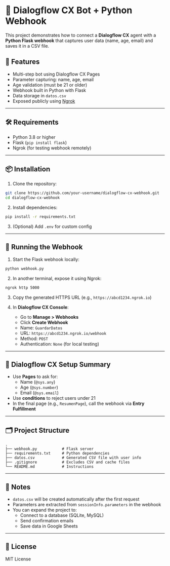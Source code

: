 # 🤖 Dialogflow CX Bot + Python Webhook

This project demonstrates how to connect a **Dialogflow CX** agent with a **Python Flask webhook** that captures user data (name, age, email) and saves it in a CSV file.

## 📌 Features

- Multi-step bot using Dialogflow CX Pages
- Parameter capturing: name, age, email
- Age validation (must be 21 or older)
- Webhook built in Python with Flask
- Data storage in `datos.csv`
- Exposed publicly using [Ngrok](https://ngrok.com)

---

## 🛠 Requirements

- Python 3.8 or higher
- Flask (`pip install flask`)
- Ngrok (for testing webhook remotely)

---

## 📦 Installation

1. Clone the repository:

```bash
git clone https://github.com/your-username/dialogflow-cx-webhook.git
cd dialogflow-cx-webhook
```

2. Install dependencies:

```bash
pip install -r requirements.txt
```

3. (Optional) Add `.env` for custom config

---

## 🚀 Running the Webhook

1. Start the Flask webhook locally:

```bash
python webhook.py
```

2. In another terminal, expose it using Ngrok:

```bash
ngrok http 5000
```

3. Copy the generated HTTPS URL (e.g., `https://abcd1234.ngrok.io`)

4. In **Dialogflow CX Console**:
   - Go to **Manage > Webhooks**
   - Click **Create Webhook**
   - Name: `GuardarDatos`
   - URL: `https://abcd1234.ngrok.io/webhook`
   - Method: `POST`
   - Authentication: `None` (for local testing)

---

## 🧠 Dialogflow CX Setup Summary

- Use **Pages** to ask for:
  - Name (`@sys.any`)
  - Age (`@sys.number`)
  - Email (`@sys.email`)
- Use **conditions** to reject users under 21
- In the final page (e.g., `ResumenPage`), call the webhook via **Entry Fulfillment**

---

## 🗂 Project Structure

```
.
├── webhook.py           # Flask server
├── requirements.txt     # Python dependencies
├── datos.csv            # Generated CSV file with user info
├── .gitignore           # Excludes CSV and cache files
└── README.md            # Instructions
```

---

## 📝 Notes

- `datos.csv` will be created automatically after the first request
- Parameters are extracted from `sessionInfo.parameters` in the webhook
- You can expand the project to:
  - Connect to a database (SQLite, MySQL)
  - Send confirmation emails
  - Save data in Google Sheets

---

## 📄 License

MIT License
